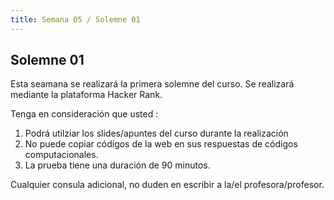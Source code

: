 ```yaml
---
title: Semana 05 / Solemne 01
---
```


## Solemne 01

Esta seamana  se realizará la primera solemne del curso. Se realizará mediante la plataforma Hacker Rank.

Tenga en consideración que usted :

1. Podrá utilziar los slides/apuntes del curso durante la realización
2. No puede copiar códigos de la web en sus respuestas de códigos computacionales.
3. La prueba tiene una duración de 90 minutos.

Cualquier consula adicional, no duden en escribir a la/el profesora/profesor.


